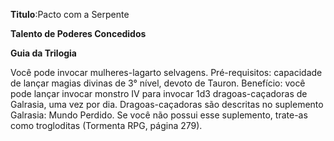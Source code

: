 **Titulo**:Pacto com a Serpente

**Talento de Poderes Concedidos**

**Guia da Trilogia**

 Você pode invocar mulheres-lagarto selvagens. Pré-requisitos: capacidade de lançar magias divinas de 3° nível, devoto de Tauron. Benefício: você pode lançar invocar monstro IV para invocar 1d3 dragoas-caçadoras de Galrasia, uma vez por dia. Dragoas-caçadoras são descritas no suplemento Galrasia: Mundo Perdido. Se você não possui esse suplemento, trate-as como trogloditas (Tormenta RPG, página 279).